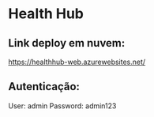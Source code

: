 # Health Hub

## Link deploy em nuvem:
https://healthhub-web.azurewebsites.net/

## Autenticação:
User: admin
Password: admin123
